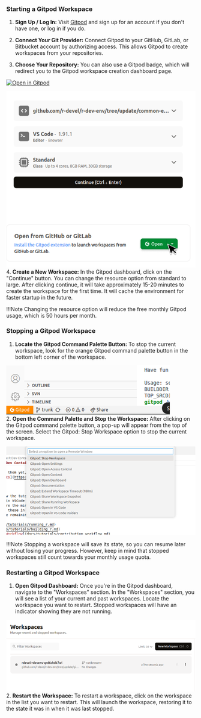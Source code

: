 
### Starting a Gitpod Workspace

1. **Sign Up / Log In:**
Visit [Gitpod](https://www.gitpod.io/) and sign up for an account if you don't have one, or log in if you do.

2. **Connect Your Git Provider:**
Connect Gitpod to your GitHub, GitLab, or Bitbucket account by authorizing access. This allows Gitpod to create workspaces from your repositories.

3. **Choose Your Repository:**
You can also use a Gitpod badge, which will redirect you to the Gitpod workspace creation dashboard page.

[![Open in Gitpod](https://img.shields.io/badge/Gitpod-Open%20in%20Gitpod-blue?logo=gitpod&style=for-the-badge)](https://gitpod.io/github.com/r-devel/r-dev-env/tree/devel)


![start gitpod workspace](../assets/gitpod1.png)     
4. **Create a New Workspace:**
In the Gitpod dashboard, click on the "Continue" button. You can change the resource option from standard to large. After clicking continue, it will take approximately 15-20 minutes to create the workspace for the first time. It will cache the environment for faster startup in the future.

!!!Note
     Changing the resource option will reduce the free monthly Gitpod usage, which is 50 hours per month.


### Stopping a Gitpod Workspace

1. **Locate the Gitpod Command Palette Button:**
To stop the current workspace, look for the orange Gitpod command palette button in the bottom left corner of the workspace.

![stop gitpod workspace](../assets/gitpod2.png)   
2. **Open the Command Palette and Stop the Workspace:**
After clicking on the Gitpod command palette button, a pop-up will appear from the top of the screen. Select the Gitpod: Stop Workspace option to stop the current workspace.

![stop gitpod workspace](../assets/gitpod3.png)


!!!Note
    Stopping a workspace will save its state, so you can resume later without losing your progress. However, keep in mind that stopped workspaces still count towards your monthly usage quota.


### Restarting a Gitpod Workspace

1. **Open Gitpod Dashboard:**
Once you're in the Gitpod dashboard, navigate to the "Workspaces" section. In the "Workspaces" section, you will see a list of your current and past workspaces. Locate the workspace you want to restart. Stopped workspaces will have an indicator showing they are not running.

![restart gitpod workspace](../assets/gitpod4.png)   
2. **Restart the Workspace:**
To restart a workspace, click on the workspace in the list you want to restart. This will launch the workspace, restoring it to the state it was in when it was last stopped.